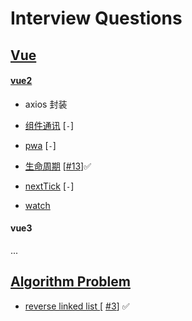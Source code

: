 <!--
 * @Author: hy
 * @Date: 2022-03-09 22:15:49
 * @LastEditors: hy
 * @Description:
 * @LastEditTime: 2022-05-08 00:26:15
 * @FilePath: /interview-questions/README.md
 * Copyright 2022 hy, All Rights Reserved.
 * 仅供学习使用~
-->

# Interview Questions

## [Vue](https://github.com/HYzihong/interview-questions/issues/1)

#### [vue2](https://github.com/HYzihong/interview-questions/issues/12)

- axios 封装
- [组件通讯]() [`-`]
- [pwa]() [`-`]
- [生命周期](https://github.com/HYzihong/interview-questions/tree/master/packages/vue2-vue_config_js/src/views/Lifecycle) [[#13](https://github.com/HYzihong/interview-questions/issues/13)]✅

- [nextTick](https://github.com/HYzihong/interview-questions/issues/2) [`-`]
- [watch](https://github.com/HYzihong/interview-questions/blob/master/packages/vue2/notes/Wach.md)

#### vue3

...

## [Algorithm Problem](https://github.com/HYzihong/interview-questions/issues/4)

- [reverse linked list ](https://github.com/HYzihong/interview-questions/tree/master/src/AlgorithmProblem/reverse-linked-list)[ [#3](https://github.com/HYzihong/interview-questions/issues/3)] ✅
